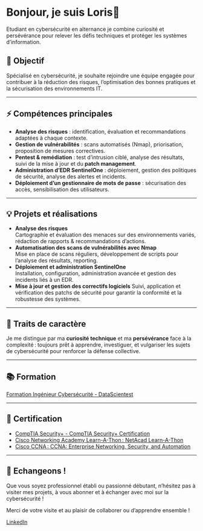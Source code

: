 # Bonjour, je suis Loris👋

Etudiant en cybersécurité en alternance je combine curiosité et persévérance pour relever les défis techniques et protéger les systèmes d’information.

## 🎯 Objectif

Spécialisé en cybersécurité, je souhaite rejoindre une équipe engagée pour contribuer à la réduction des risques, l’optimisation des bonnes pratiques et la sécurisation des environnements IT.

---

## ⚡ Compétences principales

- **Analyse des risques** : identification, évaluation et recommandations adaptées à chaque contexte.
- **Gestion de vulnérabilités** : scans automatisés (Nmap), priorisation, proposition de mesures correctives.
- **Pentest & remédiation** : test d’intrusion ciblé, analyse des résultats, suivi de la mise à jour et du **patch management**.
- **Administration d’EDR SentinelOne** : déploiement, gestion des politiques de sécurité, analyse des alertes et incidents.
- **Déploiement d’un gestionnaire de mots de passe** : sécurisation des accès, sensibilisation des utilisateurs.

---

## 💡 Projets et réalisations

- **Analyse des risques**  
    Cartographie et évaluation des menaces sur des environnements variés, rédaction de rapports & recommandations d’actions.
- **Automatisation des scans de vulnérabilités avec Nmap**  
    Mise en place de scans réguliers, développement de scripts pour l’analyse des résultats, reporting.
- **Déploiement et administration SentinelOne**  
    Installation, configuration, administration avancée et gestion des incidents liés à un EDR.
- **Mise à jour et gestion des correctifs logiciels**
    Suivi, application et vérification des patchs de sécurité pour garantir la conformité et la robustesse des systèmes.

---

## 🌱 Traits de caractère

Je me distingue par ma **curiosité technique** et ma **persévérance** face à la complexité : toujours prêt à apprendre, investiguer, et vulgariser les sujets de cybersécurité pour renforcer la défense collective.

---

## 📚 Formation

[Formation Ingénieur Cybersécurité - DataScientest](https://datascientest.com/formation-ingenieur-cybersecurite-alternance)

---

## 📜 Certification 


- [CompTIA Security+ - CompTIA Security+ Certification](https://www.comptia.org/certifications/security#overview)
- [Cisco Networking Academy Learn-A-Thon : NetAcad Learn-A-Thon](https://www.netacadlearnathon.com)
- [Cisco CCNA : CCNA: Enterprise Networking, Security, and Automation](https://www.netacad.com/courses/ccna-enterprise-networking-security-automation?courseLang=en-US)

---  



## 🤝 Echangeons !

Que vous soyez professionnel établi ou passionné débutant, n’hésitez pas à visiter mes projets, à vous abonner et à échanger avec moi sur la cybersécurité ! 

Merci de votre visite et au plaisir de collaborer ou d’apprendre ensemble !

[LinkedIn](https://www.linkedin.com/in/loris-r-9b4716201/)
